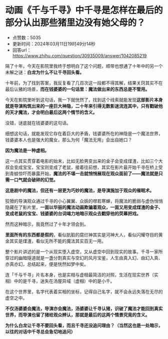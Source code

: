 # 动画《千与千寻》中千寻是怎样在最后的部分认出那些猪里边没有她父母的？
- 点赞数：5035
- 更新时间：2024年03月11日19时49分14秒
- 回答url：https://www.zhihu.com/question/30935009/answer/1042085219
<body>
 <p>隔了十年<span><span>，</span></span>今天在影院里我终于想明白了这个问题<span><span>，</span></span>顺带也想通了十年中的另一个未解之谜<span><span>：</span></span><strong>白龙为什么不让千寻回头看<span><span>。</span></span></strong></p>
 <p>十年前<span><span>，</span></span>为了找到答案<span><span>，</span></span>我反复看了几百次这一段都不得其解<span><span>，</span></span>结果关窍其实不在最后认猪的场景<span><span>，</span></span><strong>而在钱婆婆的一句话里<span><span>：</span></span>魔法做出来的东西总是不管用<span><span>。</span></span></strong></p>
 <p>今天在影院里听到这句话<span><span>，</span></span>我一下就恍然了<span><span>，</span></span>找到这个线索就能发现<strong>这部影片本身就是导演构筑出来的一座巨大神隐<span><span>，</span></span>二十年来引得无数影迷流连其中<span><span>，</span></span>只有戳破他的天才魔法<span><span>，</span></span>才会明白最后这两个情节的含义<span><span>。</span></span></strong></p>
 <p>没错<span><span>，</span></span>谜底就在钱婆婆的这句话<span><span>。</span></span></p>
 <p>细想这句话<span><span>，</span></span>就能发现它存在着巨大的矛盾<span><span>，</span></span>钱婆婆所在的神隐是一个魔法世界<span><span>，</span></span>钱婆婆本人也是强大的魔女<span><span>，</span></span>那么为何<span><span>「</span></span>魔法无用<span><span>」</span></span>会出自她口<span><span>？</span></span></p>
 <p><strong>因为魔法是一种虚相<span><span>。</span></span></strong></p>
 <p>这一点其实贯穿着电影的始末<span><span>，</span></span>比如无脸男变出来的金子会变成煤渣<span><span>，</span></span>比如三个大叔会变成宝宝<span><span>，</span></span>宝宝则变成了老鼠<span><span>，</span></span>接着往前想<span><span>，</span></span>其实在影片最开始千寻在桥上受到青蛙惊吓而暴露开始<span><span>，</span></span><strong>魔法的不堪一击就悄悄展现在观众面前了——魔法就是只需一口气就会破碎的幻觉<span><span>。</span></span></strong></p>
 <p><strong>这是剧中的魔法<span><span>，</span></span>但还有一层更为巧妙的魔法<span><span>，</span></span>是导演施加于观众的催眠术<span><span>。</span></span></strong></p>
 <p>狡猾的导演观众通过千寻的小心翼翼<span><span>、</span></span>众妖的噤若寒蝉<span><span>，</span></span>将魔法的脆弱与虚伪悄悄隐藏在了影片里<span><span>，</span></span><strong>一面以华丽的魔法动画欺骗着观众<span><span>，</span></span>一面又用变成煤渣的金子<span><span>、</span></span>变成老鼠的宝宝<span><span>、</span></span>钱婆婆的台词竭力地暗示观众去戳穿他的荧幕把戏<span><span>。</span></span></strong></p>
 <p>然而这种暗示<span><span>，</span></span>我竟然过了十年才领会到<span><span>。</span></span></p>
 <p><strong>里面所有的东西都是假的</strong><span><span>，</span></span>看似肮脏的腐烂神其实是河神大人<span><span>，</span></span>看似闪耀夺目的黄金其实是煤渣<span><span>，</span></span>看似无所不能的魔法其实百无一用<span><span>。</span></span></p>
 <p>整个影片讲述的是一个从现实堕入虚空<span><span>，</span></span>又从虚空中回到现实的故事<span><span>。</span></span>千寻一家所穿过的幽暗隧道就是一盏分割真实与空幻的风月宝鉴<span><span>，</span></span>人生由真入幻<span><span>、</span></span>由幻入真<span><span>、</span></span>亦真亦幻<span><span>，</span></span>总结起来<span><span>，</span></span>便是恍然如梦中矣<span><span>。</span></span></p>
 <p>连<span><span>「</span></span>千与千寻<span><span>」</span></span>片名本身<span><span>，</span></span>也是实相与虚相最简洁的对照<span><span>，</span></span>生活在现实世界<span><span>（</span></span>实相<span><span>）</span></span>中的是千寻<span><span>，</span></span>迷失在汤屋异域<span><span>（</span></span>虚相<span><span>）</span></span>中的是小千<span><span>。</span></span></p>
 <p>在这个世界里<span><span>，</span></span>名字代表着实相的坐标<span><span>，</span></span>记得自己名字<span><span>，</span></span>就不会永远失落在无尽的虚空之中<span><span>。</span></span></p>
 <p><strong>不仅汤婆婆会魔法<span><span>，</span></span>导演亦会魔法<span><span>，</span></span>汤婆婆让千寻认猪<span><span>，</span></span>识破了魔法才能回到真实世界<span><span>，</span></span>而导演也留了猪给观众辨认<span><span>，</span></span>那就是最后的这两个情景究竟的含义<span><span>。</span></span></strong></p>
 <p><strong>为什么白龙让千寻不要回头看<span><span>，</span></span>而且千寻还没追问理由<span><span>？</span></span><span><span>（</span></span>当然这也是一处暗示<span><span>，</span></span>以往的对话中千寻总会急切地追问<span><span>）</span></span></strong></p>
</body>
